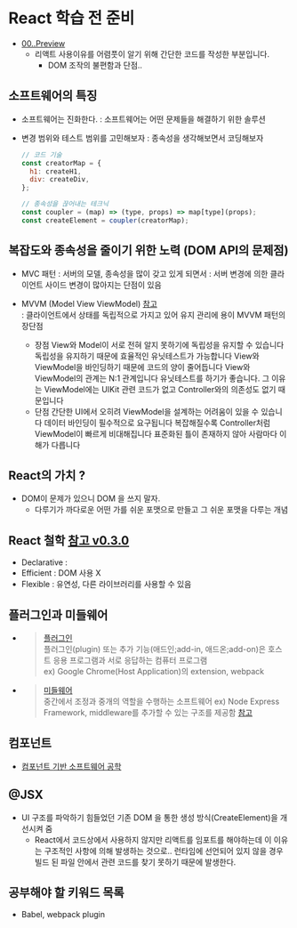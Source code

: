 # React 학습 전 준비

- [00..Preview](./00..Preview/)
  - 리액트 사용이유를 어렴풋이 알기 위해 간단한 코드를 작성한 부분입니다.
    - DOM 조작의 불편함과 단점..

## 소프트웨어의 특징

- 소프트웨어는 진화한다.
  : 소프트웨어는 어떤 문제들을 해결하기 위한 솔루션

- 변경 범위와 테스트 범위를 고민해보자
  : 종속성을 생각해보면서 코딩해보자

  ```jsx
  // 코드 기술
  const creatorMap = {
    h1: createH1,
    div: createDiv,
  };

  // 종속성을 끊어내는 테크닉
  const coupler = (map) => (type, props) => map[type](props);
  const createElement = coupler(creatorMap);
  ```

## 복잡도와 종속성을 줄이기 위한 노력 (DOM API의 문제점)

- MVC 패턴
  : 서버의 모델, 종속성을 많이 갖고 있게 되면서
  : 서버 변경에 의한 클라이언트 사이드 변경이 많아지는 단점이 있음

- MVVM (Model View ViewModel) [참고](https://jhtop0419.tistory.com/m/21)  
  : 클라이언트에서 상태를 독립적으로 가지고 있어 유지 관리에 용이
  MVVM 패턴의 장단점

  - 장점
    View와 Model이 서로 전혀 알지 못하기에 독립성을 유지할 수 있습니다
    독립성을 유지하기 때문에 효율적인 유닛테스트가 가능합니다
    View와 ViewModel을 바인딩하기 때문에 코드의 양이 줄어듭니다
    View와 ViewModel의 관계는 N:1 관계입니다
    유닛테스트를 하기가 좋습니다. 그 이유는 ViewModel에는 UIKit 관련 코드가 없고 Controller와의 의존성도 없기 때문입니다
  - 단점
    간단한 UI에서 오히려 ViewModel을 설계하는 어려움이 있을 수 있습니다
    데이터 바인딩이 필수적으로 요구됩니다
    복잡해질수록 Controller처럼 ViewModel이 빠르게 비대해집니다
    표준화된 틀이 존재하지 않아 사람마다 이해가 다릅니다

## React의 가치 ?

- DOM이 문제가 있으니 DOM 을 쓰지 말자.
  - 다루기가 까다로운 어떤 가를 쉬운 포맷으로 만들고 그 쉬운 포맷을 다루는 개념

## React 철학 [참고 v0.3.0](https://github.com/facebook/react/tree/v0.3.0)

- Declarative
  :
- Efficient
  : DOM 사용 X
- Flexible
  : 유연성, 다른 라이브러리를 사용할 수 있음

## 플러그인과 미들웨어

- > [플러그인](https://ko.wikipedia.org/wiki/%ED%94%8C%EB%9F%AC%EA%B7%B8%EC%9D%B8)  
  > 플러그인(plugin) 또는 추가 기능(애드인;add-in, 애드온;add-on)은 호스트 응용 프로그램과 서로 응답하는 컴퓨터 프로그램  
  > ex) Google Chrome(Host Application)의 extension, webpack

- > [미들웨어](https://ko.wikipedia.org/wiki/%EB%AF%B8%EB%93%A4%EC%9B%A8%EC%96%B4)  
  > 중간에서 조정과 중개의 역할을 수행하는 소프트웨어
  > ex) Node Express Framework, middleware를 추가할 수 있는 구조를 제공함 [참고](https://expressjs.com/ko/guide/using-middleware.html)

## 컴포넌트

- [컴포넌트 기반 소프트웨어 공학](https://ko.wikipedia.org/wiki/%EC%BB%B4%ED%8F%AC%EB%84%8C%ED%8A%B8_%EA%B8%B0%EB%B0%98_%EC%86%8C%ED%94%84%ED%8A%B8%EC%9B%A8%EC%96%B4_%EA%B3%B5%ED%95%99)

## @JSX

- UI 구조를 파악하기 힘들었던 기존 DOM 을 통한 생성 방식(CreateElement)을 개선시켜 줌
  - React에서 코드상에서 사용하지 않지만 리액트를 임포트를 해야하는데 이 이유는 구조적인 사항에 의해 발생하는 것으로.. 런타임에 선언되어 있지 않을 경우 빌드 된 파일 안에서 관련 코드를 찾기 못하기 때문에 발생한다.

## 공부해야 할 키워드 목록

- Babel, webpack plugin
